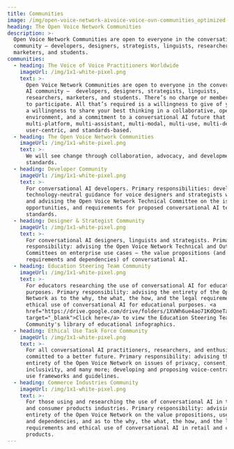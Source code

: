```yaml
---
title: Communities
image: /img/open-voice-network-aivoice-voice-ovn-communities_optimized.jpg
heading: The Open Voice Network Communities
description: >-
  Open Voice Network Communities are open to everyone in the conversational AI
  community – developers, designers, strategists, linguists, researchers,
  marketers, and students. 
communities:
  - heading: The Voice of Voice Practitioners Worldwide
    imageUrl: /img/1x1-white-pixel.png
    text: >-
      Open Voice Network Communities are open to everyone in the conversational
      AI community –  developers, designers, strategists, linguists,
      researchers, marketers, and students. There’s no charge or membership fee
      to participate. All that’s required is a willingness to give of your time,
      a willingness to share your best thinking in a collaborative, open
      environment, and a commitment to a conversational AI future that is
      multi-platform, multi-assistant, multi-modal, multi-use, multi-device,
      user-centric, and standards-based.
  - heading: The Open Voice Network Communities
    imageUrl: /img/1x1-white-pixel.png
    text: >-
      We will see change through collaboration, advocacy, and development of
      standards.
  - heading: Developer Community
    imageUrl: /img/1x1-white-pixel.png
    text: >-
      For conversational AI developers. Primary responsibilities: developing
      technology-neutral guidance for voice designers and strategists worldwide
      and advising the Open Voice Network Technical Committee on the issues,
      opportunities, and requirements for proposed conversational AI technical
      standards.
  - heading: Designer & Strategist Community
    imageUrl: /img/1x1-white-pixel.png
    text: >-
      For conversational AI designers, linguists and strategists. Primary
      responsibility: advising the Open Voice Network Technical and Outreach
      Committees on enterprise use cases – the value propositions (and related
      requirements and dependencies) of conversational AI.
  - heading: Education Steering Team Community
    imageUrl: /img/1x1-white-pixel.png
    text: >-
      For educators researching the use of conversational AI for educational
      purposes. Primary responsibility: advising the entirety of the Open Voice
      Network as to the why, the what, the how, and the legal requirements and
      ethical use of conversational AI for educational purposes. <a
      href="https://drive.google.com/drive/folders/1XVWh6ue4ao71KdQneTaH4omC7MRUle06?usp=sharing"
      target="_blank">Click here</a> to view the Education Steering Team
      Community's library of educational infographics.
  - heading: Ethical Use Task Force Community
    imageUrl: /img/1x1-white-pixel.png
    text: >-
      For all conversational AI practitioners, researchers, and enthusiasts
      committed to a better future. Primary responsibility: advising the
      entirety of the Open Voice Network on issues of privacy, consent,
      inclusivity, and many more; developing and proposing voice-central ethical
      use frameworks and guidelines.
  - heading: Commerce Industries Community
    imageUrl: /img/1x1-white-pixel.png
    text: >-
      For those using and researching the use of conversational AI in the retail
      and consumer products industries. Primary responsibility: advising the
      entirety of the Open Voice Network on the value propositions, use cases,
      and dependencies, and as to the why, the what, the how, and the legal
      requirements and ethical use of conversational AI in retail and consumer
      products.
---
```


